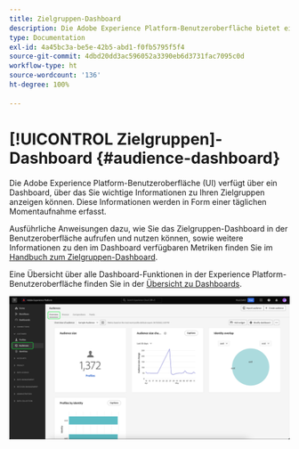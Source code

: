 ```yaml
---
title: Zielgruppen-Dashboard
description: Die Adobe Experience Platform-Benutzeroberfläche bietet ein Dashboard, über das Sie wichtige Metriken zu den von Ihrer Organisation erstellten und gepflegten Zielgruppen anzeigen können.
type: Documentation
exl-id: 4a45bc3a-be5e-42b5-abd1-f0fb5795f5f4
source-git-commit: 4dbd20dd3ac596052a3390eb6d3731fac7095c0d
workflow-type: ht
source-wordcount: '136'
ht-degree: 100%

---
```


# [!UICONTROL Zielgruppen]-Dashboard {#audience-dashboard}

Die Adobe Experience Platform-Benutzeroberfläche (UI) verfügt über ein Dashboard, über das Sie wichtige Informationen zu Ihren Zielgruppen anzeigen können. Diese Informationen werden in Form einer täglichen Momentaufnahme erfasst.

Ausführliche Anweisungen dazu, wie Sie das Zielgruppen-Dashboard in der Benutzeroberfläche aufrufen und nutzen können, sowie weitere Informationen zu den im Dashboard verfügbaren Metriken finden Sie im [Handbuch zum Zielgruppen-Dashboard](../../dashboards/guides/audiences.md).

Eine Übersicht über alle Dashboard-Funktionen in der Experience Platform-Benutzeroberfläche finden Sie in der [Übersicht zu Dashboards](../../dashboards/home.md).

![Das Zielgruppen-Dashboard. Hier werden drei Widgets angezeigt: das Widget für Zielgruppengröße, das Widget für den Trend zur Änderung der Zielgruppengröße und das Widget für Profile nach Identität.](../../dashboards/images/segments/dashboard-overview.png)

